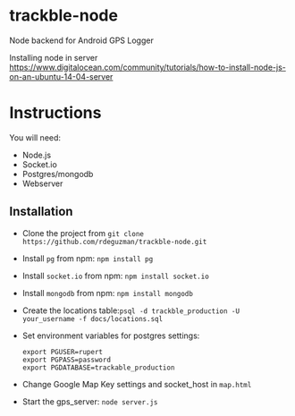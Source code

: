 trackble-node
==============
Node backend for Android GPS Logger

Installing node in server <https://www.digitalocean.com/community/tutorials/how-to-install-node-js-on-an-ubuntu-14-04-server>

# Instructions

You will need:

- Node.js
- Socket.io
- Postgres/mongodb
- Webserver

## Installation

- Clone the project from `git clone https://github.com/rdeguzman/trackble-node.git`
- Install `pg` from npm: `npm install pg`
- Install `socket.io` from npm: `npm install socket.io`
- Install `mongodb` from npm: `npm install mongodb`
- Create the locations table:`psql -d trackble_production -U your_username -f docs/locations.sql`
- Set environment variables for postgres settings:
 
 	```
 	export PGUSER=rupert
 	export PGPASS=password
 	export PGDATABASE=trackable_production
 	```
 
- Change Google Map Key settings and socket_host in `map.html`
- Start the gps_server: `node server.js`





